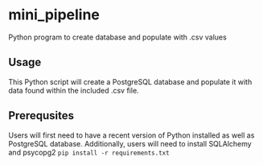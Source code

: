 # mini_pipeline
Python program to create database and populate with .csv values

## Usage
This Python script will create a PostgreSQL database and populate it with data found within the included .csv file.

## Prerequsites
Users will first need to have a recent version of Python installed as well as PostgreSQL database.
Additionally, users will need to install SQLAlchemy and psycopg2
```pip install -r requirements.txt```
